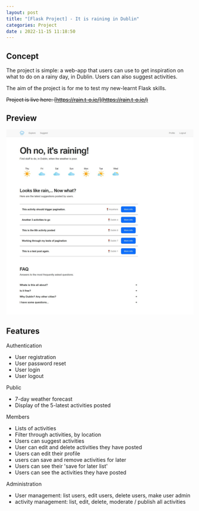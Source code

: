```yaml
---
layout: post
title: "[Flask Project] - It is raining in Dublin" 
categories: Project
date : 2022-11-15 11:18:50
---
```

## Concept
The project is simple: a web-app that users can use to get inspiration on what to do on a rainy day, in Dublin. Users can also suggest activities. 

The aim of the project is for me to test my new-learnt Flask skills. 

~~Project is live here: [https://rain.t-o.ie/](https://rain.t-o.ie/)~~

## Preview
![Preview](https://github.com/to-ie/oh-no-it-s-raining/raw/main/app/static/index.jpg)

## Features
Authentication
- User registration
- User password reset
- User login
- User logout

Public
- 7-day weather forecast
- Display of the 5-latest activities posted

Members
- Lists of activities
- Filter through activities, by location
- Users can suggest activities
- User can edit and delete activities they have posted
- Users can edit their profile
- users can save and remove activities for later
- Users can see their 'save for later list'
- Users can see the activities they have posted

Administration
- User management: list users, edit users, delete users, make user admin
- activity management: list, edit, delete, moderate / publish all activities
